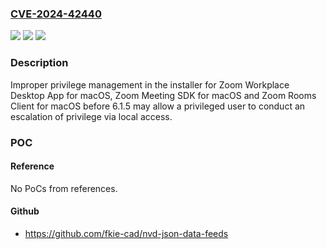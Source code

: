 ### [CVE-2024-42440](https://cve.mitre.org/cgi-bin/cvename.cgi?name=CVE-2024-42440)
![](https://img.shields.io/static/v1?label=Product&message=Zoom%20Workplace%20Desktop%20App%20for%20macOS%2C%20Zoom%20Meeting%20SDK%20for%20macOS%2C%20Zoom%20Rooms%20Client%20for%20macOS&color=blue)
![](https://img.shields.io/static/v1?label=Version&message=%3D%20before%20version%206.1.5%20&color=brighgreen)
![](https://img.shields.io/static/v1?label=Vulnerability&message=CWE-269%20Improper%20Privilege%20Management&color=brighgreen)

### Description

Improper privilege management in the installer for Zoom Workplace Desktop App for macOS, Zoom Meeting SDK for macOS and Zoom Rooms Client for macOS before 6.1.5 may allow a privileged user to conduct an escalation of privilege via local access.

### POC

#### Reference
No PoCs from references.

#### Github
- https://github.com/fkie-cad/nvd-json-data-feeds

